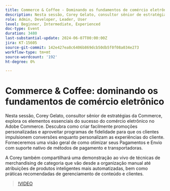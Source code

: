 ```yaml
---
title: Commerce & Coffee - Dominando os fundamentos de comércio eletrônico
description: Nesta sessão, Corey Gelato, consultor sênior de estratégias da Commerce, explora os elementos essenciais do sucesso do comércio eletrônico no Adobe Commerce. Descubra como criar facilmente promoções personalizadas e aproveitar programas de fidelidade para que os clientes impulsionem conversões enquanto personalizam as experiências do cliente. Forneceremos uma visão geral de como otimizar seus Pagamentos e Envio com suporte nativo de métodos de pagamento e transportadoras. A Corey também compartilhará uma demonstração ao vivo de técnicas de merchandising de categoria que vão desde a organização manual até atribuições de produtos inteligentes mais automatizadas, bem como práticas recomendadas de gerenciamento de conteúdo e clientes.
role: Admin, Developer, Leader, User
level: Beginner, Intermediate, Experienced
doc-type: Event
duration: 3480
last-substantial-update: 2024-06-07T00:00:00Z
jira: KT-15605
source-git-commit: 142e427ea8c6406b869dcb50db5f0f08a034e273
workflow-type: tm+mt
source-wordcount: '192'
ht-degree: 0%

---
```



# Commerce &amp; Coffee: dominando os fundamentos de comércio eletrônico

Nesta sessão, Corey Gelato, consultor sênior de estratégias da Commerce, explora os elementos essenciais do sucesso do comércio eletrônico no Adobe Commerce. Descubra como criar facilmente promoções personalizadas e aproveitar programas de fidelidade para que os clientes impulsionem conversões enquanto personalizam as experiências do cliente. Forneceremos uma visão geral de como otimizar seus Pagamentos e Envio com suporte nativo de métodos de pagamento e transportadoras.

A Corey também compartilhará uma demonstração ao vivo de técnicas de merchandising de categoria que vão desde a organização manual até atribuições de produtos inteligentes mais automatizadas, bem como práticas recomendadas de gerenciamento de conteúdo e clientes.

>[!VIDEO](https://video.tv.adobe.com/v/3429437/?learn=on)
